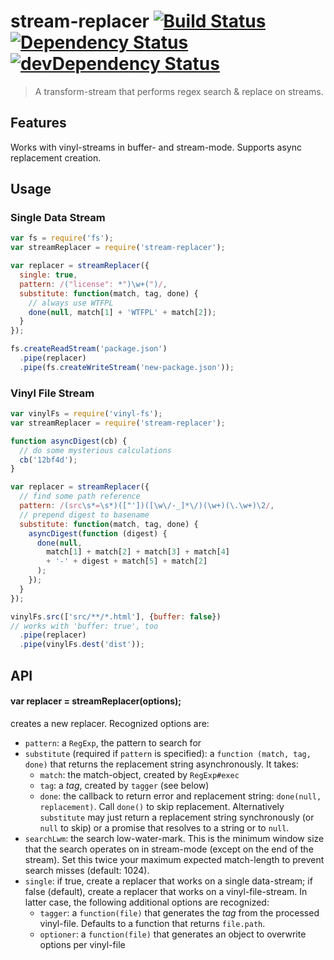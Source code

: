 # stream-replacer [![Build Status](https://secure.travis-ci.org/tapirdata/stream-replacer.png?branch=master)](https://travis-ci.org/tapirdata/stream-replacer) [![Dependency Status](https://david-dm.org/tapirdata/stream-replacer.svg)](https://david-dm.org/tapirdata/stream-replacer) [![devDependency Status](https://david-dm.org/tapirdata/stream-replacer/dev-status.svg)](https://david-dm.org/tapirdata/stream-replacer#info=devDependencies)
> A transform-stream that performs regex search & replace on streams.

## Features

Works with vinyl-streams in buffer- and stream-mode. Supports async replacement creation.

## Usage

### Single Data Stream

``` js
var fs = require('fs');
var streamReplacer = require('stream-replacer');

var replacer = streamReplacer({
  single: true,
  pattern: /("license": *")\w+(")/,
  substitute: function(match, tag, done) {
    // always use WTFPL
    done(null, match[1] + 'WTFPL' + match[2]);
  }
});

fs.createReadStream('package.json')
  .pipe(replacer)
  .pipe(fs.createWriteStream('new-package.json'));
```

### Vinyl File Stream

``` js
var vinylFs = require('vinyl-fs');
var streamReplacer = require('stream-replacer');

function asyncDigest(cb) {
  // do some mysterious calculations
  cb('12bf4d');
}

var replacer = streamReplacer({
  // find some path reference
  pattern: /(src\s*=\s*)(["'])([\w\/-_]*\/)(\w+)(\.\w+)\2/,
  // prepend digest to basename
  substitute: function(match, tag, done) {
    asyncDigest(function (digest) {
      done(null,
        match[1] + match[2] + match[3] + match[4]
        + '-' + digest + match[5] + match[2]
      );
    });
  }  
});

vinylFs.src(['src/**/*.html'], {buffer: false})
// works with 'buffer: true', too 
  .pipe(replacer)
  .pipe(vinylFs.dest('dist'));
```

## API

#### var replacer = streamReplacer(options);

creates a new replacer. Recognized options are:

- `pattern`: a `RegExp`, the pattern to search for
- `substitute` (required if `pattern` is specified): a `function (match, tag, done)` that returns the replacement string asynchronously. It takes:
  - `match`: the match-object, created by `RegExp#exec`
  - `tag`: a *tag*, created by `tagger` (see below)
  - `done`: the callback to return error and replacement string: `done(null, replacement)`. Call `done()` to skip replacement.
  Alternatively `substitute` may just return a replacement string synchronously (or `null` to skip) or a promise that resolves to a string or to `null`.
- `searchLwm`: the search low-water-mark. This is the minimum window size that the search operates on in stream-mode (except on the end of the stream). Set this twice your maximum expected match-length to prevent search misses (default: 1024).
- `single`: if true, create a replacer that works on a single data-stream; if false (default), create a replacer that works on a vinyl-file-stream. In latter case, the following additional options are recognized:
  - `tagger`: a `function(file)` that generates the *tag* from the processed vinyl-file. Defaults to a function that returns `file.path`.
  - `optioner`: a `function(file)` that generates an object to overwrite options per vinyl-file

